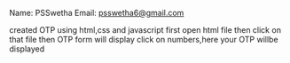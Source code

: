 Name: PSSwetha
Email: psswetha6@gmail.com

created OTP using html,css and javascript
first open html file
then click on that file then OTP form will display
click on numbers,here your OTP willbe displayed